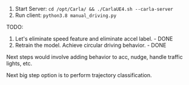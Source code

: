 1. Start Server: `cd /opt/Carla/ && ./CarlaUE4.sh --carla-server`
2. Run client: `python3.8 manual_driving.py`

TODO:
1. Let's eliminate speed feature and eliminate accel label. - DONE
2. Retrain the model. Achieve circular driving behavior. - DONE

Next steps would involve adding behavior to acc, nudge, handle traffic lights, etc.

Next big step option is to perform trajectory classification.